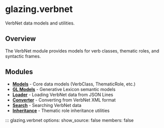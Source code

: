 # glazing.verbnet

VerbNet data models and utilities.

## Overview

The VerbNet module provides models for verb classes, thematic roles, and syntactic frames.

## Modules

- **[Models](models.md)** - Core data models (VerbClass, ThematicRole, etc.)
- **[GL Models](gl_models.md)** - Generative Lexicon semantic models
- **[Loader](loader.md)** - Loading VerbNet data from JSON Lines
- **[Converter](converter.md)** - Converting from VerbNet XML format
- **[Search](search.md)** - Searching VerbNet data
- **[Inheritance](inheritance.md)** - Thematic role inheritance utilities

::: glazing.verbnet
    options:
      show_source: false
      members: false
